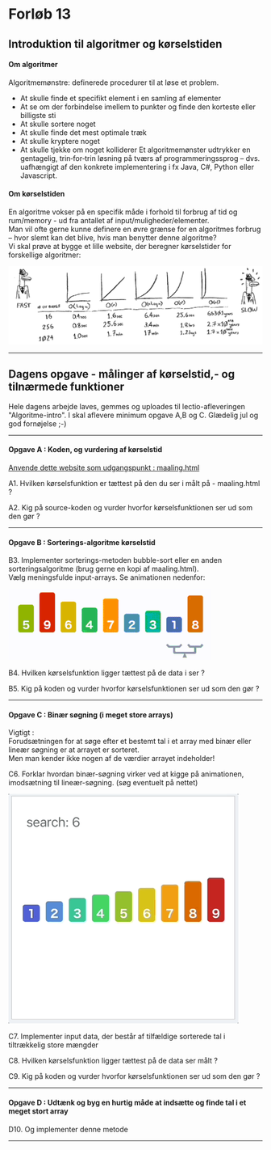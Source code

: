 # Forløb 13 
## Introduktion til algoritmer og kørselstiden

#### Om algoritmer
Algoritmemønstre: definerede procedurer til at løse et problem.
- At skulle finde et specifikt element i en samling af elementer
- At se om der forbindelse imellem to punkter og finde den korteste eller billigste sti
- At skulle sortere noget
- At skulle finde det mest optimale træk
- At skulle kryptere noget
- At skulle tjekke om noget kolliderer
Et algoritmemønster udtrykker en gentagelig, trin‐for‐trin løsning på tværs af
programmeringssprog – dvs. uafhængigt af den konkrete implementering i fx Java, C#, Python eller Javascript.

#### Om kørselstiden
En algoritme vokser på en specifik måde i forhold til forbrug af tid og rum/memory - ud fra antallet af input/muligheder/elementer.     
Man vil ofte gerne kunne definere en øvre grænse for en algoritmes forbrug – hvor slemt kan det blive, hvis man benytter denne algoritme?    
Vi skal prøve at bygge et lille website, der beregner kørselstider for forskellige algoritmer: 

![](runtime.png)

----------------------------------------------------------------------------------------------------------------------------------------------------------------------

## Dagens opgave - målinger af kørselstid,- og tilnærmede funktioner 

Hele dagens arbejde laves, gemmes og uploades til lectio-afleveringen "Algoritme-intro".
I skal aflevere minimum opgave A,B og C.
Glædelig jul og god fornøjelse ;-)

----------------------------------------------------------------------------------------------------------------------------------------------------------------------

#### Opgave A : Koden, og vurdering af kørselstid

[Anvende dette website som udgangspunkt : maaling.html](maaling.html)

A1. Hvilken kørselsfunktion er tættest på den du ser i målt på - maaling.html ?

A2. Kig på source-koden og vurder hvorfor kørselsfunktionen ser ud som den gør ?

----------------------------------------------------------------------------------------------------------------------------------------------------------------------

#### Opgave B : Sorterings-algoritme kørselstid

B3. Implementer sorterings-metoden bubble-sort eller en anden sorteringsalgoritme (brug gerne en kopi af maaling.html).   
Vælg meningsfulde input-arrays. Se animationen nedenfor: 

![](BubbleSort_Avg_case.gif)


B4. Hvilken kørselsfunktion ligger tættest på de data i ser ?

B5. Kig på koden og vurder hvorfor kørselsfunktionen ser ud som den gør ?

----------------------------------------------------------------------------------------------------------------------------------------------------------------------

#### Opgave C : Binær søgning (i meget store arrays)

Vigtigt :   
Forudsætningen for at søge efter et bestemt tal i et array med binær eller lineær søgning er at arrayet er sorteret.   
Men man kender ikke nogen af de værdier arrayet indeholder!

C6. Forklar hvordan binær-søgning virker ved at kigge på animationen, imodsætning til lineær-søgning. 
(søg eventuelt på nettet)

![](binary_search.gif)

C7. Implementer input data, der består af tilfældige sorterede tal i tiltrækkelig store mængder 

C8. Hvilken kørselsfunktion ligger tættest på de data ser målt ?

C9. Kig på koden og vurder hvorfor kørselsfunktionen ser ud som den gør ?

----------------------------------------------------------------------------------------------------------------------------------------------------------------------

#### Opgave D : Udtænk og byg en hurtig måde at indsætte og finde tal i et meget stort array

D10. Og implementer denne metode

----------------------------------------------------------------------------------------------------------------------------------------------------------------------
